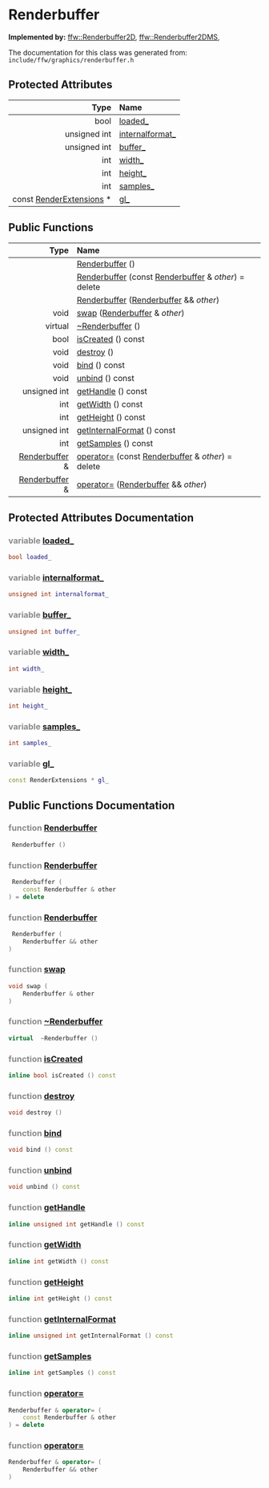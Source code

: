 Renderbuffer
===================================


**Implemented by:** [ffw::Renderbuffer2D](ffw_Renderbuffer2D.html), [ffw::Renderbuffer2DMS](ffw_Renderbuffer2DMS.html), 

The documentation for this class was generated from: `include/ffw/graphics/renderbuffer.h`



## Protected Attributes

| Type | Name |
| -------: | :------- |
|  bool | [loaded_](#2d9a6506) |
|  unsigned int | [internalformat_](#04eb1a2f) |
|  unsigned int | [buffer_](#7a3eb2d9) |
|  int | [width_](#e83fcafd) |
|  int | [height_](#c1c92dc3) |
|  int | [samples_](#b3ddebd7) |
|  const [RenderExtensions](ffw_RenderExtensions.html) * | [gl_](#c775c0fb) |


## Public Functions

| Type | Name |
| -------: | :------- |
|   | [Renderbuffer](#45ab54e4) ()  |
|   | [Renderbuffer](#9ac2dec2) (const [Renderbuffer](ffw_Renderbuffer.html) & _other_) = delete  |
|   | [Renderbuffer](#0ed5d2de) ([Renderbuffer](ffw_Renderbuffer.html) && _other_)  |
|  void | [swap](#784eb267) ([Renderbuffer](ffw_Renderbuffer.html) & _other_)  |
|  virtual  | [~Renderbuffer](#700cd881) ()  |
|  bool | [isCreated](#1ad9a710) () const  |
|  void | [destroy](#a92b1d7a) ()  |
|  void | [bind](#c3f8e037) () const  |
|  void | [unbind](#53211c7e) () const  |
|  unsigned int | [getHandle](#4c9d5dc4) () const  |
|  int | [getWidth](#82bd2dee) () const  |
|  int | [getHeight](#c24377d1) () const  |
|  unsigned int | [getInternalFormat](#9dca3dc1) () const  |
|  int | [getSamples](#5aac76e4) () const  |
|  [Renderbuffer](ffw_Renderbuffer.html) & | [operator=](#a7dc6b47) (const [Renderbuffer](ffw_Renderbuffer.html) & _other_) = delete  |
|  [Renderbuffer](ffw_Renderbuffer.html) & | [operator=](#e289a4f7) ([Renderbuffer](ffw_Renderbuffer.html) && _other_)  |


## Protected Attributes Documentation

### <span style="opacity:0.5;">variable</span> <a id="2d9a6506" href="#2d9a6506">loaded_</a>

```cpp
bool loaded_
```



### <span style="opacity:0.5;">variable</span> <a id="04eb1a2f" href="#04eb1a2f">internalformat_</a>

```cpp
unsigned int internalformat_
```



### <span style="opacity:0.5;">variable</span> <a id="7a3eb2d9" href="#7a3eb2d9">buffer_</a>

```cpp
unsigned int buffer_
```



### <span style="opacity:0.5;">variable</span> <a id="e83fcafd" href="#e83fcafd">width_</a>

```cpp
int width_
```



### <span style="opacity:0.5;">variable</span> <a id="c1c92dc3" href="#c1c92dc3">height_</a>

```cpp
int height_
```



### <span style="opacity:0.5;">variable</span> <a id="b3ddebd7" href="#b3ddebd7">samples_</a>

```cpp
int samples_
```



### <span style="opacity:0.5;">variable</span> <a id="c775c0fb" href="#c775c0fb">gl_</a>

```cpp
const RenderExtensions * gl_
```





## Public Functions Documentation

### <span style="opacity:0.5;">function</span> <a id="45ab54e4" href="#45ab54e4">Renderbuffer</a>

```cpp
 Renderbuffer () 
```



### <span style="opacity:0.5;">function</span> <a id="9ac2dec2" href="#9ac2dec2">Renderbuffer</a>

```cpp
 Renderbuffer (
    const Renderbuffer & other
) = delete 
```



### <span style="opacity:0.5;">function</span> <a id="0ed5d2de" href="#0ed5d2de">Renderbuffer</a>

```cpp
 Renderbuffer (
    Renderbuffer && other
) 
```



### <span style="opacity:0.5;">function</span> <a id="784eb267" href="#784eb267">swap</a>

```cpp
void swap (
    Renderbuffer & other
) 
```



### <span style="opacity:0.5;">function</span> <a id="700cd881" href="#700cd881">~Renderbuffer</a>

```cpp
virtual  ~Renderbuffer () 
```



### <span style="opacity:0.5;">function</span> <a id="1ad9a710" href="#1ad9a710">isCreated</a>

```cpp
inline bool isCreated () const 
```



### <span style="opacity:0.5;">function</span> <a id="a92b1d7a" href="#a92b1d7a">destroy</a>

```cpp
void destroy () 
```



### <span style="opacity:0.5;">function</span> <a id="c3f8e037" href="#c3f8e037">bind</a>

```cpp
void bind () const 
```



### <span style="opacity:0.5;">function</span> <a id="53211c7e" href="#53211c7e">unbind</a>

```cpp
void unbind () const 
```



### <span style="opacity:0.5;">function</span> <a id="4c9d5dc4" href="#4c9d5dc4">getHandle</a>

```cpp
inline unsigned int getHandle () const 
```



### <span style="opacity:0.5;">function</span> <a id="82bd2dee" href="#82bd2dee">getWidth</a>

```cpp
inline int getWidth () const 
```



### <span style="opacity:0.5;">function</span> <a id="c24377d1" href="#c24377d1">getHeight</a>

```cpp
inline int getHeight () const 
```



### <span style="opacity:0.5;">function</span> <a id="9dca3dc1" href="#9dca3dc1">getInternalFormat</a>

```cpp
inline unsigned int getInternalFormat () const 
```



### <span style="opacity:0.5;">function</span> <a id="5aac76e4" href="#5aac76e4">getSamples</a>

```cpp
inline int getSamples () const 
```



### <span style="opacity:0.5;">function</span> <a id="a7dc6b47" href="#a7dc6b47">operator=</a>

```cpp
Renderbuffer & operator= (
    const Renderbuffer & other
) = delete 
```



### <span style="opacity:0.5;">function</span> <a id="e289a4f7" href="#e289a4f7">operator=</a>

```cpp
Renderbuffer & operator= (
    Renderbuffer && other
) 
```





